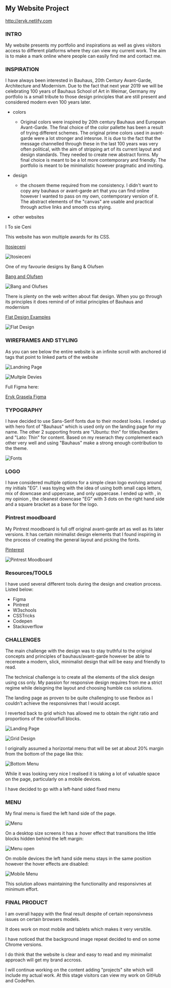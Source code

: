 ## My Website Project ##
http://eryk.netlify.com

### INTRO ###

My website presents my portfolio and inspirations as well as gives visitors access to different platforms where they can view my current work. The aim is to make a mark online where people can easily find me and contact me. 


### INSPIRATION ###

I have always been interested in Bauhaus, 20th Century Avant-Garde, Architecture and Modernism. Due to the fact that next year 2019 we will be celebrating 100 years of Bauhaus School of Art in Weimar, Germany my portfolio is a small tribute to those design principles that are still present and considered modern even 100 years later. 

- colors
    - Original colors were inspired by 20th century Bauhaus and European Avant-Garde. The final choice of the color pallette has been a result of trying different schemes. The original prime colors used in avant-garde were a lot stronger and intesnse. It is due to the fact that the message channelled through these in the last 100 years was very often political, with the aim of stripping art of its current layout and design standards. They needed to create new abstract forms. My final choice is meant to be a lot more contemporary and friendly. The portfolio is meant to be minimalistic however pragmatic and inviting. 

- design
    - the chosem theme required from me consistency. I didn't want to copy any bauhaus or avant-garde art that you can find online however I wanted to pass on my own, contemporary version of it. The abstract elements of the "canvas" are usable and practical through active links and smooth css stying.

- other websites

I To sie Ceni 

This website has won multiple awards for its CSS.

[Itosieceni](http://www.itosieceni.pl/)

![Itosieceni](img/itosieceni.png)

One of my favourie designs by Bang & Olufsen

[Bang and Olufsen](https://www.bang-olufsen.com/en)

![Bang and Olufses](img/bangandolufsen.png)

There is plenty on the web written about flat design. When you go through its principles it does remind of of initial principles of Bauhaus and modernism 

[Flat Design Examples](https://designmodo.com/flat-design-examples/)

![Flat Design](img/flatdesign.png)

### WIREFRAMES AND STYLING ###

As you can see below the entire website is an infinite scroll with anchored id tags that point to linked parts of the website

![Landning Page](img/figma_landing_page.png)


![Multple Devies](img/figma_different_devices.png)

Full Figma here:

[Eryk Grasela Figma](https://www.figma.com/file/a2crCrJXKj7KWIKygRTHECSU/ver2figma?node-id=8%3A92)

### TYPOGRAPHY ###

I have decided to use Sans-Serif fonts due to their modest looks. I ended up with hero font of "Bauhaus" which is used only on the landing page for my name. The other 2 supporting fronts are "Ubuntu: thin" for titles/headers and "Lato: Thin" for content. Based on my reserach they complement each other very well and using "Bauhaus" make a strong enough contribution to the theme. 

![Fonts](img/figma_fonts.png)
### LOGO ###

I have considered multiple options for a simple clean logo evolving around my initials "EG". I was toying with the idea of using both small caps letters, mix of downcase and uppercase, and only uppercase. I ended up with , in my opinion , the cleanest downcase "EG" with 3 dots on the right hand side and a square bracket as a base for the logo. 

### Pintrest moodboard ###

My Pintrest moodboard is full off original avant-garde art as well as its later versions. It has certain minimalist design elements that I found inspiring in the process of creating the general layout and picking the fonts. 

[Pinterest](https://www.pinterest.com.au/erykgrasela/avant-garde/)

![Pintrest Moodboard](img/pintrest_moodboard.png)

### Resources/TOOLS
I have used several different tools during the design and creation process. Listed below: 
* Figma
* Pintrest
* W3schools
* CSSTricks
* Codepen
* Stackoverflow

### CHALLENGES ###

The main challenge with the design was to stay truthful to the original concepts and principles of bauhaus/avant-garde however be able to recereate a modern, slick, minimalist design that will be easy and friendly to read. 

The technical challenge is to create all the elements of the slick design using css only. My passion for responsive design requires from me a strict regime while deisgning the layout and choosing humble css solutions.  

The landing page as proven to be quite challenging to use flexbox as I couldn't achieve the responsivnes that I would accept. 

I reverted back to grid which has allowed me to obtain the right ratio and proportions of the colourfull blocks.

![Landing Page](img/landingpage.png)

![Grid Design](img/grid.png)

I originally assumed a horizontal menu that will be set at about 20% margin from the bottom of the page like this: 


![Bottom Menu](img/bottom_menu.png)

While it was looking very nice I realised it is taking a lot of valuable space on the page, particularly on a mobile devices. 

I have decided to go with a left-hand sided fixed menu

### MENU ###

My final menu is fixed the left hand side of the page. 

![Menu](img/menu.png)

On a desktop size screens it has a :hover effect that transitions the little blocks hidden behind the left margin:

![Menu open](img/menu_open.png)

On mobile devices the left hand side menu stays in the same position however the hover effects are disabled:

![Mobile Menu](img/mobile_menu.png)

This solution allows maintaining the functionality and responsivnes at minimum effort. 

### FINAL PRODUCT ###

I am overall  happy with the final result despite of certain reponsivness issues on certain browsers models. 

It does work on most mobile and tablets which makes it very versitile. 

I have noticed that the background image repeat decided to end on some Chrome versions. 

I do think that the website is clear and easy to read and my minimalist approach will get my brand accross. 

I will continue working on the content adding "projects" site which will include my actual work. At this stage visitors can view my work on GitHub and CodePen.